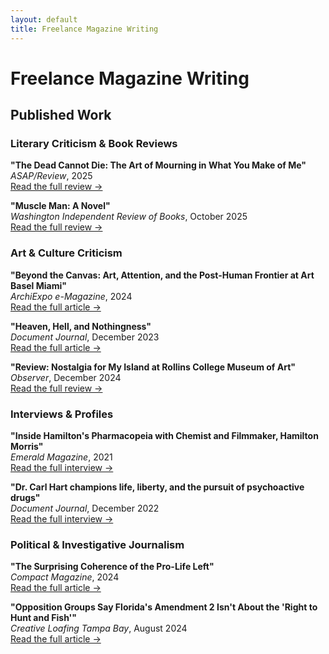 ```yaml
---
layout: default
title: Freelance Magazine Writing
---
```

# Freelance Magazine Writing

## Published Work

### Literary Criticism & Book Reviews

**"The Dead Cannot Die: The Art of Mourning in What You Make of Me"**  
*ASAP/Review*, 2025  
[Read the full review →](https://asapjournal.com/review/the-dead-cannot-die-the-art-of-mourning-in-what-you-make-of-me/)

**"Muscle Man: A Novel"**  
*Washington Independent Review of Books*, October 2025  
[Read the full review →](https://www.washingtonindependentreviewofbooks.com/bookreview/muscle-man-a-novel)

### Art & Culture Criticism

**"Beyond the Canvas: Art, Attention, and the Post-Human Frontier at Art Basel Miami"**  
*ArchiExpo e-Magazine*, 2024  
[Read the full article →](https://emag.archiexpo.com/beyond-the-canvas-art-attention-and-the-post-human-frontier-at-art-basel-miami/)

**"Heaven, Hell, and Nothingness"**  
*Document Journal*, December 2023  
[Read the full article →](https://www.documentjournal.com/2023/12/art-basel-miami-dispatch-zizek/)

**"Review: Nostalgia for My Island at Rollins College Museum of Art"**  
*Observer*, December 2024  
[Read the full review →](https://observer.com/2024/12/review-nostalgia-for-my-island-rollins-college-museum-of-art/)

### Interviews & Profiles

**"Inside Hamilton's Pharmacopeia with Chemist and Filmmaker, Hamilton Morris"**  
*Emerald Magazine*, 2021  
[Read the full interview →](https://theemeraldmagazine.com/inside-hamiltons-pharmacopeia-with-chemist-and-filmmaker-hamilton-morris/)

**"Dr. Carl Hart champions life, liberty, and the pursuit of psychoactive drugs"**  
*Document Journal*, December 2022  
[Read the full interview →](https://www.documentjournal.com/2022/12/doctor-carl-hart-drug-use-for-grown-ups-columbia-professor-freedom-politics-psychadelic-exceptionalism/)

### Political & Investigative Journalism

**"The Surprising Coherence of the Pro-Life Left"**  
*Compact Magazine*, 2024  
[Read the full article →](https://www.compactmag.com/article/the-surprising-coherence-of-the-pro-life-left/)

**"Opposition Groups Say Florida's Amendment 2 Isn't About the 'Right to Hunt and Fish'"**  
*Creative Loafing Tampa Bay*, August 2024  
[Read the full article →](https://www.cltampa.com/news/opposition-groups-say-floridas-amendment-2-isnt-about-the-right-to-hunt-and-fish-18333800/)
